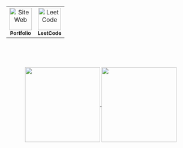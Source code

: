 

<div align="center" style="display: place-content: center;">
 <img src="https://github.com/user-attachments/assets/0919b9f6-643d-48a5-940f-66c1ba6ce698" alt="" /><br><br>
 <img src="https://github.com/user-attachments/assets/db77d00f-b83a-4095-9344-b1bc34137820" alt="" /><br>
<table>
  <tr>
    <td align="center">
      <a href="https://me.duckiverse.com" target="_blank">
        <img src="https://github.com/user-attachments/assets/0b9baf1b-a09a-4412-bfeb-0fd637f6bb2d" 
             alt="Site Web" 
             height="60"/>
        <br>
        <sub><b>Portfolio</b></sub>
      </a>
    </td>
    <td align="center">
      <a href="https://leetcode.com/u/monsieurcanard/" target="_blank">
        <img src="https://github.com/user-attachments/assets/d3547c74-be66-40fd-bb80-63e724c89044" 
             alt="LeetCode" 
             height="60"/>
        <br>
        <sub><b>LeetCode</b></sub>
      </a>
    </td>
  </tr>
</table>


 <!-- Currently -->
 <img src="https://github.com/user-attachments/assets/90f8d0f1-163b-446f-91f6-d2b8a7598187" alt="" /> <br>
 <!--
<a href="">
  <img align="center" src="https://github-readme-stats.vercel.app/api/pin/?username=anuraghazra&repo=github-readme-stats" />
</a>
<a href="https://github.com/Luma-3/ft_transcendence">
  <img align="center" src="https://github-readme-stats.vercel.app/api/pin/?username=monsieurCanard&repo=ft_transcendence" />
</a>
-->
<br>

 <!--Latest -->
 <img src="https://github.com/user-attachments/assets/c9187600-aa73-4a92-90c1-148ccfb2bf09" alt="" /><br>
 <img src="https://github.com/user-attachments/assets/a705aa22-7913-4e5c-973c-9886804fffee" alt="" /><br><br>
  <a href="https://github.com/monsieurCanard/Inception">
  <img height=200 align="center" src="https://github-readme-stats.vercel.app/api?username=monsieurCanard" />
</a>
<a href="https://github.com/anuraghazra/convoychat">
  <img height=200 align="center" src="https://github-readme-stats.vercel.app/api/top-langs?username=monsieurCanard&layout=compact&langs_count=8&card_width=100" />
</a>

<!-- Footer -->
 <img src="https://github.com/user-attachments/assets/99684898-713d-4555-b476-efc028dc2f67" alt="" />
</div>

